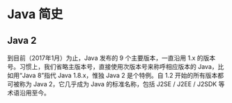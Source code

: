 #	Java 简史

##	Java 2

到目前（2017年1月）为止，Java 发布的 9 个主要版本，一直沿用 1.x 的版本号。习惯上，我们省略主版本号，直接使用次版本号来称呼相应版本的 Java，比如用“Java 8”指代 Java 1.8.x，惟独 Java 2 是个特例。自 1.2 开始的所有版本都可被称为 Java 2，它几乎成为 Java 的标准名称，包括 J2SE / J2EE / J2SDK 等术语沿用至今。
